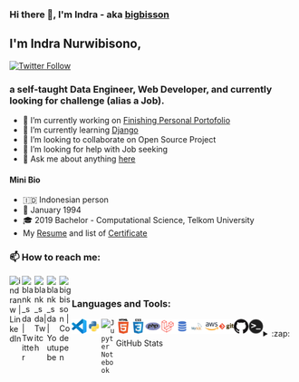 ### Hi there 👋, I'm Indra - aka [bigbisson](https://indranw.herokuapp.com)

## I'm Indra Nurwibisono,

[![Twitter Follow](https://img.shields.io/twitter/follow/blank_sda?color=1DA1F2&logo=twitter&style=for-the-badge)](https://twitter.com/intent/follow?original_referer=https%3A%2F%2Fgithub.com%2Fblank_sda&screen_name=blank_sda)

### a self-taught <b>Data Engineer</b>, <b>Web Developer</b>, and currently looking for challenge (alias a <b>Job</b>).

- 🔭 I’m currently working on [Finishing Personal Portofolio](https://github.com/bigbisson/portfolio3)
- 🌱 I’m currently learning [Django](https://www.djangoproject.com)
- 👯 I’m looking to collaborate on Open Source Project
- 🤔 I’m looking for help with Job seeking
- 💬 Ask me about anything [here](https://github.com/bigbisson/bigbisson/issues)

#### Mini Bio

- 🇮🇩 Indonesian person
- 🎂 January 1994
- 🎓 2019 Bachelor - Computational Science, Telkom University
- My [Resume] and list of [Certificate]

### 📫 How to reach me:

[<img align="left" alt="indranw | LinkedIn" width="22px" src="https://cdn.jsdelivr.net/npm/simple-icons@v3/icons/linkedin.svg" />][linkedin]
[<img align="left" alt="blank_sda | Twitter" width="22px" src="https://cdn.jsdelivr.net/npm/simple-icons@v3/icons/twitter.svg" />][twitter]
[<img align="left" alt="blank_sda| Twitch" width="22px" src="https://cdn.jsdelivr.net/npm/simple-icons@v3/icons/twitch.svg" />][twitch]
[<img align="left" alt="blank_sda | Youtube" width="22px" src="https://cdn.jsdelivr.net/npm/simple-icons@v3/icons/youtube.svg" />][youtube]
[<img align="left" alt="bigbisson | Codepen" width="22px" src="https://cdn.jsdelivr.net/npm/simple-icons@v3/icons/codepen.svg" />][codepen]

<br />

### Languages and Tools:

<code><img align="left" alt="Visual Studio Code" width="26px" src="https://raw.githubusercontent.com/github/explore/80688e429a7d4ef2fca1e82350fe8e3517d3494d/topics/visual-studio-code/visual-studio-code.png"></code>
<code><img align="left" alt="Python" width="26px" src="https://raw.githubusercontent.com/github/explore/80688e429a7d4ef2fca1e82350fe8e3517d3494d/topics/python/python.png"></code>
<code><img align="left" alt="Jupyter Notebook" width="26px" src="https://upload.wikimedia.org/wikipedia/commons/thumb/3/38/Jupyter_logo.svg/1200px-Jupyter_logo.svg.png"></code>
<code><img align="left" alt="HTML5" width="26px" src="https://raw.githubusercontent.com/github/explore/80688e429a7d4ef2fca1e82350fe8e3517d3494d/topics/html/html.png"></code>
<code><img align="left" alt="CSS3" width="26px" src="https://raw.githubusercontent.com/github/explore/80688e429a7d4ef2fca1e82350fe8e3517d3494d/topics/css/css.png"></code>
<code><img align="left" alt="PHP" width="26px" src="https://raw.githubusercontent.com/github/explore/80688e429a7d4ef2fca1e82350fe8e3517d3494d/topics/php/php.png"></code>
<code><img align="left" alt="Laravel" width="26px" src="https://raw.githubusercontent.com/github/explore/80688e429a7d4ef2fca1e82350fe8e3517d3494d/topics/laravel/laravel.png"></code>
<code><img align="left" alt="SQL" width="26px" src="https://raw.githubusercontent.com/github/explore/80688e429a7d4ef2fca1e82350fe8e3517d3494d/topics/sql/sql.png"></code>
<code><img align="left" alt="MySQL" width="26px" src="https://raw.githubusercontent.com/github/explore/80688e429a7d4ef2fca1e82350fe8e3517d3494d/topics/mysql/mysql.png"></code>
<code><img align="left" alt="AWS" width="26px" src="https://raw.githubusercontent.com/github/explore/80688e429a7d4ef2fca1e82350fe8e3517d3494d/topics/aws/aws.png"></code>
<code><img align="left" alt="Git" width="26px" src="https://raw.githubusercontent.com/github/explore/80688e429a7d4ef2fca1e82350fe8e3517d3494d/topics/git/git.png"></code>
<code><img align="left" alt="GitHub" width="26px" src="https://raw.githubusercontent.com/github/explore/78df643247d429f6cc873026c0622819ad797942/topics/github/github.png"></code>
<code><img align="left" alt="Terminal" width="26px" src="https://raw.githubusercontent.com/github/explore/80688e429a7d4ef2fca1e82350fe8e3517d3494d/topics/terminal/terminal.png"></code>

<br />

<details>
    <summary>:zap: GitHub Stats</summary>
<a href="https://github.com/anuraghazra/github-readme-stats">
  <img align="center" src="https://github-readme-stats.anuraghazra1.vercel.app/api?username=bigbisson&show_icons=true&include_all_commits=true&theme=material" alt="Anurag's github stats" />
</a>

<br />

<a href="https://github.com/anuraghazra/github-readme-stats">
  <!-- Change the `github-readme-stats.anuraghazra1.vercel.app` to `github-readme-stats.vercel.app`  -->
  <img align="center" src="https://github-readme-stats.anuraghazra1.vercel.app/api/top-langs/?username=bigbisson&layout=compact&theme=material" />
</a>

_NOTE: Most Used languages does not indicate my skill level or something like that, it's a github metric of which languages i have the most code on github, it's a new feature of [github-readme-stats](https://github.com/anuraghazra/github-readme-stats)_

</details>

[linkedin]: https://www.linkedin.com/in/indranw/
[twitter]: https://twitter.com/blank_sda
[twitch]: https://www.twitch.tv/blank_sda
[youtube]: https://www.youtube.com/channel/UCnoeHiOEtvEY-l841vqBRGA
[codepen]: https://codepen.io/bigbisson
[repl]: https://repl.it/@bigbisson
[resume]: https://drive.google.com/file/d/1QS5ikfUfg2E7lC-RR5slpaIdHGYmSi3Z/view?usp=sharing
[certificate]: https://drive.google.com/drive/folders/15lD6647HgE1cB6lNAxEcWbwi3AjPhq6I?usp=sharing

<!--
**bigbisson/bigbisson** is a ✨ _special_ ✨ repository because its `README.md` (this file) appears on your GitHub profile.

Here are some ideas to get you started:

- 🔭 I’m currently working on ...
- 🌱 I’m currently learning ...
- 👯 I’m looking to collaborate on ...
- 🤔 I’m looking for help with ...
- 💬 Ask me about ...
- 📫 How to reach me: ...
- 😄 Pronouns: ...
- ⚡ Fun fact: ...
-->
